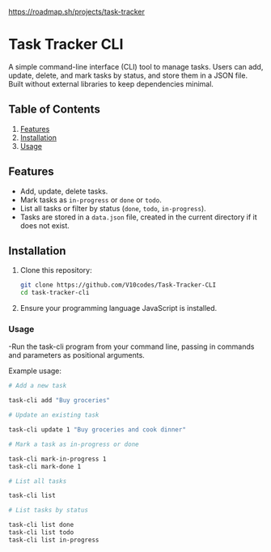 https://roadmap.sh/projects/task-tracker

# Task Tracker CLI

A simple command-line interface (CLI) tool to manage tasks. Users can add, update, delete, and mark tasks by status, and store them in a JSON file. Built without external libraries to keep dependencies minimal.

## Table of Contents

1. [Features](#features)
2. [Installation](#installation)
3. [Usage](#usage)

## Features

- Add, update, delete tasks.
- Mark tasks as `in-progress` or `done` or `todo`.
- List all tasks or filter by status (`done`, `todo`, `in-progress`).
- Tasks are stored in a `data.json` file, created in the current directory if it does not exist.

## Installation

1. Clone this repository:
   ```bash
   git clone https://github.com/V10codes/Task-Tracker-CLI
   cd task-tracker-cli
   ```
2. Ensure your programming language JavaScript is installed.

### Usage

-Run the task-cli program from your command line, passing in commands and parameters as positional arguments.

Example usage:

```bash
# Add a new task

task-cli add "Buy groceries"

# Update an existing task

task-cli update 1 "Buy groceries and cook dinner"

# Mark a task as in-progress or done

task-cli mark-in-progress 1
task-cli mark-done 1

# List all tasks

task-cli list

# List tasks by status

task-cli list done
task-cli list todo
task-cli list in-progress
```
